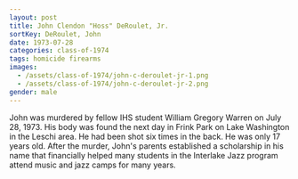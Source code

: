 ```yaml
---
layout: post
title: John Clendon "Hoss" DeRoulet, Jr.
sortKey: DeRoulet, John
date: 1973-07-28
categories: class-of-1974
tags: homicide firearms
images:
  - /assets/class-of-1974/john-c-deroulet-jr-1.png
  - /assets/class-of-1974/john-c-deroulet-jr-2.png
gender: male
---
```

John was murdered by fellow IHS student William Gregory Warren on July 28, 1973. His body was found the next day in Frink Park on Lake Washington in the Leschi area. He had been shot six times in the back.  He was only 17 years old. After the murder, John's parents established a scholarship in his name that financially helped many students in the Interlake Jazz program attend music and jazz camps for many years.